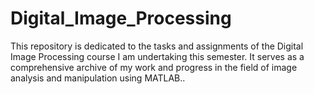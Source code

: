 # Digital_Image_Processing
 This repository is dedicated to the tasks and assignments of the Digital Image Processing course I am undertaking this semester. It serves as a comprehensive archive of my work and progress in the field of image analysis and manipulation using MATLAB..
